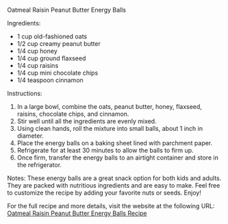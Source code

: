 Oatmeal Raisin Peanut Butter Energy Balls

Ingredients:
- 1 cup old-fashioned oats
- 1/2 cup creamy peanut butter
- 1/4 cup honey
- 1/4 cup ground flaxseed
- 1/4 cup raisins
- 1/4 cup mini chocolate chips
- 1/4 teaspoon cinnamon

Instructions:
1. In a large bowl, combine the oats, peanut butter, honey, flaxseed, raisins, chocolate chips, and cinnamon.
2. Stir well until all the ingredients are evenly mixed.
3. Using clean hands, roll the mixture into small balls, about 1 inch in diameter.
4. Place the energy balls on a baking sheet lined with parchment paper.
5. Refrigerate for at least 30 minutes to allow the balls to firm up.
6. Once firm, transfer the energy balls to an airtight container and store in the refrigerator.

Notes:
These energy balls are a great snack option for both kids and adults. They are packed with nutritious ingredients and are easy to make. Feel free to customize the recipe by adding your favorite nuts or seeds. Enjoy!

For the full recipe and more details, visit the website at the following URL: [Oatmeal Raisin Peanut Butter Energy Balls Recipe](https://www.yummytoddlerfood.com/oatmeal-raisin-peanut-butter-energy-balls/)